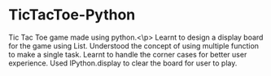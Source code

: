 # TicTacToe-Python
<p>Tic Tac Toe game made using python.<\p>
Learnt to design a display board for the game using List.
Understood the concept of using multiple function to make a single task.
Learnt to handle the corner cases for better user experience. 
Used IPython.display to clear the board for user to play.
